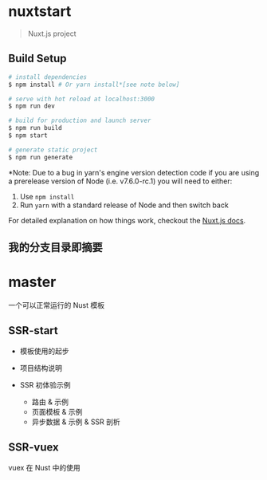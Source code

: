 # nuxtstart

> Nuxt.js project

## Build Setup

``` bash
# install dependencies
$ npm install # Or yarn install*[see note below]

# serve with hot reload at localhost:3000
$ npm run dev

# build for production and launch server
$ npm run build
$ npm start

# generate static project
$ npm run generate
```

*Note: Due to a bug in yarn's engine version detection code if you are
using a prerelease version of Node (i.e. v7.6.0-rc.1) you will need to either:
  1. Use `npm install`
  2. Run `yarn` with a standard release of Node and then switch back

For detailed explanation on how things work, checkout the [Nuxt.js docs](https://github.com/nuxt/nuxt.js).


## 我的分支目录即摘要

# master

一个可以正常运行的 Nust 模板


## SSR-start

+ 模板使用的起步

+ 项目结构说明

+ SSR 初体验示例
  + 路由 & 示例
  + 页面模板 & 示例
  + 异步数据 & 示例 & SSR 剖析

## SSR-vuex

vuex 在 Nust 中的使用
